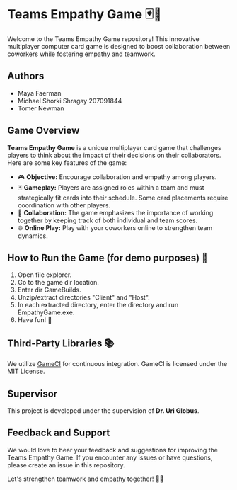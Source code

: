 # Teams Empathy Game 🃏🤝

Welcome to the Teams Empathy Game repository! This innovative multiplayer computer card game is designed to boost collaboration between coworkers while fostering empathy and teamwork.

## Authors
- Maya Faerman
- Michael Shorki Shragay 207091844
- Tomer Newman

## Game Overview
**Teams Empathy Game** is a unique multiplayer card game that challenges players to think about the impact of their decisions on their collaborators. Here are some key features of the game:

- 🎮 **Objective:** Encourage collaboration and empathy among players.
- 🃏 **Gameplay:** Players are assigned roles within a team and must strategically fit cards into their schedule. Some card placements require coordination with other players.
- 🤝 **Collaboration:** The game emphasizes the importance of working together by keeping track of both individual and team scores.
- 🌐 **Online Play:** Play with your coworkers online to strengthen team dynamics.


## How to Run the Game (for demo purposes) 🚀

1. Open file explorer.
2. Go to the game dir location.
3. Enter dir GameBuilds.
4. Unzip/extract directories "Client" and "Host".
5. In each extracted directory, enter the directory and run EmpathyGame.exe.
6. Have fun! 🙂

## Third-Party Libraries 📚
We utilize [GameCI](https://github.com/game-ci/documentation) for continuous integration. GameCI is licensed under the MIT License.

## Supervisor
This project is developed under the supervision of **Dr. Uri Globus**.

## Feedback and Support
We would love to hear your feedback and suggestions for improving the Teams Empathy Game. If you encounter any issues or have questions, please create an issue in this repository.

Let's strengthen teamwork and empathy together! 🚀🤗
